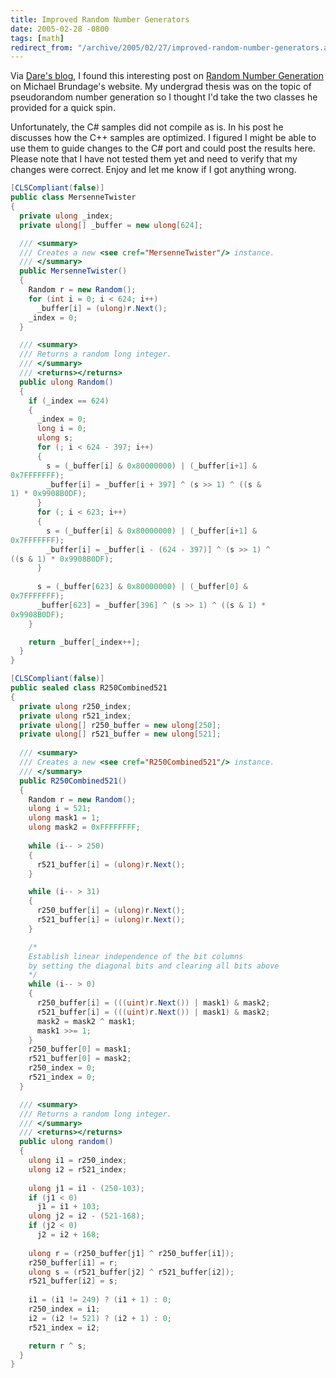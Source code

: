 ```yaml
---
title: Improved Random Number Generators
date: 2005-02-28 -0800
tags: [math]
redirect_from: "/archive/2005/02/27/improved-random-number-generators.aspx/"
---
```


Via [Dare's blog](http://www.25hoursaday.com/weblog/), I found this interesting post on [Random Number
Generation](http://www.qbrundage.com/michaelb/about.html) on Michael Brundage's website. My undergrad thesis was on the topic of pseudorandom number generation so I thought I'd take the two classes he provided for a quick spin.

Unfortunately, the C# samples did not compile as is. In his post he discusses how the C++ samples are optimized. I figured I might be able to use them to guide changes to the C# port and could post the results here. Please note that I have not tested them yet and need to verify that my changes were correct. Enjoy and let me know if I got anything wrong.

```csharp
[CLSCompliant(false)]
public class MersenneTwister
{
  private ulong _index;
  private ulong[] _buffer = new ulong[624];

  /// <summary>
  /// Creates a new <see cref="MersenneTwister"/> instance.
  /// </summary>
  public MersenneTwister()
  {
    Random r = new Random();
    for (int i = 0; i < 624; i++)
      _buffer[i] = (ulong)r.Next();
    _index = 0;
  }

  /// <summary>
  /// Returns a random long integer.
  /// </summary>
  /// <returns></returns>
  public ulong Random()
  {
    if (_index == 624)
    {
      _index = 0;
      long i = 0;
      ulong s;
      for (; i < 624 - 397; i++)
      {
        s = (_buffer[i] & 0x80000000) | (_buffer[i+1] &
0x7FFFFFFF);
        _buffer[i] = _buffer[i + 397] ^ (s >> 1) ^ ((s &
1) * 0x9908B0DF);
      }
      for (; i < 623; i++)
      {
        s = (_buffer[i] & 0x80000000) | (_buffer[i+1] &
0x7FFFFFFF);
        _buffer[i] = _buffer[i - (624 - 397)] ^ (s >> 1) ^
((s & 1) * 0x9908B0DF);
      }
 
      s = (_buffer[623] & 0x80000000) | (_buffer[0] &
0x7FFFFFFF);
      _buffer[623] = _buffer[396] ^ (s >> 1) ^ ((s & 1) *
0x9908B0DF);
    }

    return _buffer[_index++];
  }
}

[CLSCompliant(false)]
public sealed class R250Combined521
{
  private ulong r250_index;
  private ulong r521_index;
  private ulong[] r250_buffer = new ulong[250];
  private ulong[] r521_buffer = new ulong[521];
 
  /// <summary>
  /// Creates a new <see cref="R250Combined521"/> instance.
  /// </summary>
  public R250Combined521()
  {
    Random r = new Random();
    ulong i = 521;
    ulong mask1 = 1;
    ulong mask2 = 0xFFFFFFFF;
 
    while (i-- > 250)
    {
      r521_buffer[i] = (ulong)r.Next();
    }

    while (i-- > 31)
    {
      r250_buffer[i] = (ulong)r.Next();
      r521_buffer[i] = (ulong)r.Next();
    }

    /*
    Establish linear independence of the bit columns
    by setting the diagonal bits and clearing all bits above
    */
    while (i-- > 0)
    {
      r250_buffer[i] = (((uint)r.Next()) | mask1) & mask2;
      r521_buffer[i] = (((uint)r.Next()) | mask1) & mask2;
      mask2 = mask2 ^ mask1;
      mask1 >>= 1;
    }
    r250_buffer[0] = mask1;
    r521_buffer[0] = mask2;
    r250_index = 0;
    r521_index = 0;
  }

  /// <summary>
  /// Returns a random long integer.
  /// </summary>
  /// <returns></returns>
  public ulong random()
  {
    ulong i1 = r250_index;
    ulong i2 = r521_index;
 
    ulong j1 = i1 - (250-103);
    if (j1 < 0)
      j1 = i1 + 103;
    ulong j2 = i2 - (521-168);
    if (j2 < 0)
      j2 = i2 + 168;
 
    ulong r = (r250_buffer[j1] ^ r250_buffer[i1]);
    r250_buffer[i1] = r;
    ulong s = (r521_buffer[j2] ^ r521_buffer[i2]);
    r521_buffer[i2] = s;
 
    i1 = (i1 != 249) ? (i1 + 1) : 0;
    r250_index = i1;
    i2 = (i2 != 521) ? (i2 + 1) : 0;
    r521_index = i2;

    return r ^ s;
  }
}
```
